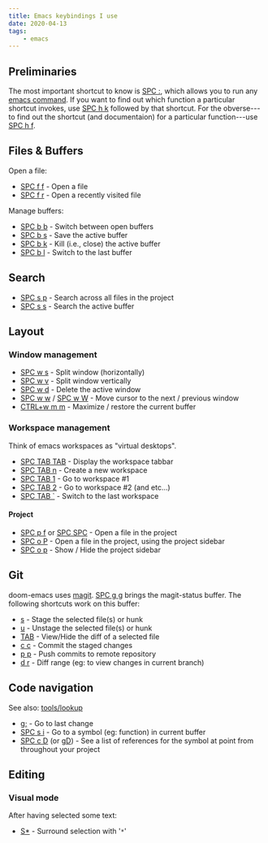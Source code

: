 ```yaml
---
title: Emacs keybindings I use
date: 2020-04-13
tags:
    - emacs
---
```


## Preliminaries

The most important shortcut to know is [SPC :][kbd], which allows you to run any
[emacs command](https://www.emacswiki.org/emacs/InteractiveFunction). If you want to find out which function a particular shortcut invokes, use [SPC h k][kbd] followed by that shortcut. For the obverse---to find out the shortcut (and documentaion) for a particular function---use [SPC h f][kbd].

## Files & Buffers

Open a file:

- [SPC f f][kbd] - Open a file
- [SPC f r][kbd] - Open a recently visited file

Manage buffers:

- [SPC b b][kbd] - Switch between open buffers
- [SPC b s][kbd] - Save the active buffer
- [SPC b k][kbd] - Kill (i.e., close) the active buffer
- [SPC b l][kbd] - Switch to the last buffer

## Search

- [SPC s p][kbd] - Search across all files in the project
- [SPC s s][kbd] - Search the active buffer

## Layout

### Window management

- [SPC w s][kbd] - Split window (horizontally)
- [SPC w v][kbd] - Split window vertically
- [SPC w d][kbd] - Delete the active window
- [SPC w w][kbd] / [SPC w W][kbd] - Move cursor to the next / previous window
- [CTRL+w m m][kbd] - Maximize / restore the current buffer

### Workspace management

Think of emacs workspaces as "virtual desktops".

- [SPC TAB TAB][kbd] - Display the workspace tabbar 
- [SPC TAB n][kbd] - Create a new workspace
- [SPC TAB 1][kbd] - Go to workspace #1
- [SPC TAB 2][kbd] - Go to workspace #2 (and etc...)
- [SPC TAB \`][kbd] - Switch to the last workspace

#### Project

- [SPC p f][kbd] or [SPC SPC][kbd] - Open a file in the project
- [SPC o P][kbd] - Open a file in the project, using the project sidebar
- [SPC o p][kbd] - Show / Hide the project sidebar

## Git

doom-emacs uses [magit](https://magit.vc/). [SPC g g][kbd] brings the magit-status buffer. The following shortcuts work on this buffer:

- [s][kbd] - Stage the selected file(s) or hunk
- [u][kbd] - Unstage the selected file(s) or hunk
- [TAB][kbd] - View/Hide the diff of a selected file
- [c c][kbd] - Commit the staged changes
- [p p][kbd] - Push commits to remote repository
- [d r][kbd] - Diff range (eg: to view changes in current branch)

## Code navigation

See also: [tools/lookup](https://github.com/hlissner/doom-emacs/tree/develop/modules/tools/lookup)

- [g;][kbd] - Go to last change
- [SPC s i][kbd] - Go to a symbol (eg: function) in current buffer
- [SPC c D][kbd] (or [gD][kbd]) - See a list of references for the symbol at point from throughout your project

## Editing

### Visual mode

After having selected some text:

- [S\*][kbd] - Surround selection with '`*`'

[kbd]: kbd:
